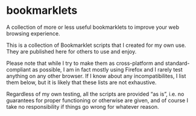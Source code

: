# bookmarklets
A collection of more or less useful bookmarklets to improve your web browsing experience.

This is a collection of Bookmarklet scripts that I created for my own use. They are published here for others to use and enjoy.

Please note that while I try to make them as cross-platform and standard-compliant as possible, I am in fact mostly using Firefox and I rarely test anything on any other browser. If I know about any incompatibilites, I list them below, but it is likely that these lists are not exhaustive.

Regardless of my own testing, all the scripts are provided “as is”, i.e. no guarantees for proper functioning or otherwise are given, and of course I take no responsibility if things go wrong for whatever reason.
